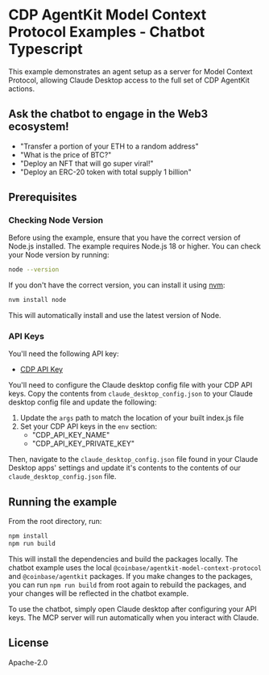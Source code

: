 # CDP AgentKit Model Context Protocol Examples - Chatbot Typescript

This example demonstrates an agent setup as a server for Model Context Protocol, allowing Claude Desktop access to the full set of CDP AgentKit actions.

## Ask the chatbot to engage in the Web3 ecosystem!

- "Transfer a portion of your ETH to a random address"
- "What is the price of BTC?"
- "Deploy an NFT that will go super viral!"
- "Deploy an ERC-20 token with total supply 1 billion"

## Prerequisites

### Checking Node Version

Before using the example, ensure that you have the correct version of Node.js installed. The example requires Node.js 18 or higher. You can check your Node version by running:

```bash
node --version
```

If you don't have the correct version, you can install it using [nvm](https://github.com/nvm-sh/nvm):

```bash
nvm install node
```

This will automatically install and use the latest version of Node.

### API Keys

You'll need the following API key:
- [CDP API Key](https://portal.cdp.coinbase.com/access/api)

You'll need to configure the Claude desktop config file with your CDP API keys. Copy the contents from `claude_desktop_config.json` to your Claude desktop config file and update the following:

1. Update the `args` path to match the location of your built index.js file
2. Set your CDP API keys in the `env` section:
   - "CDP_API_KEY_NAME"
   - "CDP_API_KEY_PRIVATE_KEY"

Then, navigate to the `claude_desktop_config.json` file found in your Claude Desktop apps' settings and update it's contents to the contents of our `claude_desktop_config.json` file.

## Running the example

From the root directory, run:

```bash
npm install
npm run build
```

This will install the dependencies and build the packages locally. The chatbot example uses the local `@coinbase/agentkit-model-context-protocol` and `@coinbase/agentkit` packages. If you make changes to the packages, you can run `npm run build` from root again to rebuild the packages, and your changes will be reflected in the chatbot example.

To use the chatbot, simply open Claude desktop after configuring your API keys. The MCP server will run automatically when you interact with Claude.

## License

Apache-2.0
